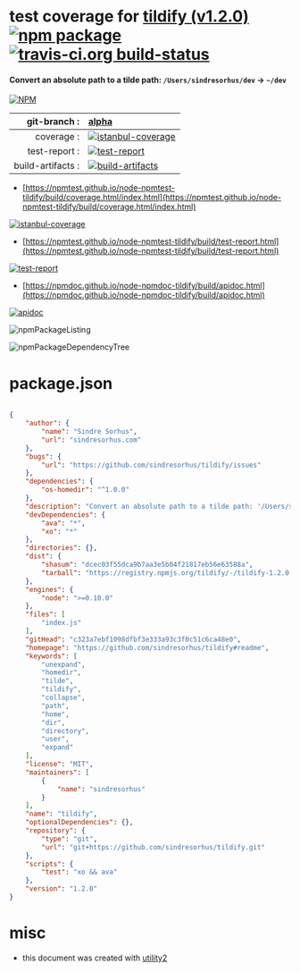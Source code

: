 # test coverage for  [tildify (v1.2.0)](https://github.com/sindresorhus/tildify#readme)  [![npm package](https://img.shields.io/npm/v/npmtest-tildify.svg?style=flat-square)](https://www.npmjs.org/package/npmtest-tildify) [![travis-ci.org build-status](https://api.travis-ci.org/npmtest/node-npmtest-tildify.svg)](https://travis-ci.org/npmtest/node-npmtest-tildify)
#### Convert an absolute path to a tilde path: `/Users/sindresorhus/dev` → `~/dev`

[![NPM](https://nodei.co/npm/tildify.png?downloads=true&downloadRank=true&stars=true)](https://www.npmjs.com/package/tildify)

| git-branch : | [alpha](https://github.com/npmtest/node-npmtest-tildify/tree/alpha)|
|--:|:--|
| coverage : | [![istanbul-coverage](https://npmtest.github.io/node-npmtest-tildify/build/coverage.badge.svg)](https://npmtest.github.io/node-npmtest-tildify/build/coverage.html/index.html)|
| test-report : | [![test-report](https://npmtest.github.io/node-npmtest-tildify/build/test-report.badge.svg)](https://npmtest.github.io/node-npmtest-tildify/build/test-report.html)|
| build-artifacts : | [![build-artifacts](https://npmtest.github.io/node-npmtest-tildify/glyphicons_144_folder_open.png)](https://github.com/npmtest/node-npmtest-tildify/tree/gh-pages/build)|

- [https://npmtest.github.io/node-npmtest-tildify/build/coverage.html/index.html](https://npmtest.github.io/node-npmtest-tildify/build/coverage.html/index.html)

[![istanbul-coverage](https://npmtest.github.io/node-npmtest-tildify/build/screenCapture.buildCi.browser.%252Ftmp%252Fbuild%252Fcoverage.lib.html.png)](https://npmtest.github.io/node-npmtest-tildify/build/coverage.html/index.html)

- [https://npmtest.github.io/node-npmtest-tildify/build/test-report.html](https://npmtest.github.io/node-npmtest-tildify/build/test-report.html)

[![test-report](https://npmtest.github.io/node-npmtest-tildify/build/screenCapture.buildCi.browser.%252Ftmp%252Fbuild%252Ftest-report.html.png)](https://npmtest.github.io/node-npmtest-tildify/build/test-report.html)

- [https://npmdoc.github.io/node-npmdoc-tildify/build/apidoc.html](https://npmdoc.github.io/node-npmdoc-tildify/build/apidoc.html)

[![apidoc](https://npmdoc.github.io/node-npmdoc-tildify/build/screenCapture.buildCi.browser.%252Ftmp%252Fbuild%252Fapidoc.html.png)](https://npmdoc.github.io/node-npmdoc-tildify/build/apidoc.html)

![npmPackageListing](https://npmtest.github.io/node-npmtest-tildify/build/screenCapture.npmPackageListing.svg)

![npmPackageDependencyTree](https://npmtest.github.io/node-npmtest-tildify/build/screenCapture.npmPackageDependencyTree.svg)



# package.json

```json

{
    "author": {
        "name": "Sindre Sorhus",
        "url": "sindresorhus.com"
    },
    "bugs": {
        "url": "https://github.com/sindresorhus/tildify/issues"
    },
    "dependencies": {
        "os-homedir": "^1.0.0"
    },
    "description": "Convert an absolute path to a tilde path: '/Users/sindresorhus/dev' → '~/dev'",
    "devDependencies": {
        "ava": "*",
        "xo": "*"
    },
    "directories": {},
    "dist": {
        "shasum": "dcec03f55dca9b7aa3e5b04f21817eb56e63588a",
        "tarball": "https://registry.npmjs.org/tildify/-/tildify-1.2.0.tgz"
    },
    "engines": {
        "node": ">=0.10.0"
    },
    "files": [
        "index.js"
    ],
    "gitHead": "c323a7ebf1098dfbf3e333a93c3f0c51c6ca48e0",
    "homepage": "https://github.com/sindresorhus/tildify#readme",
    "keywords": [
        "unexpand",
        "homedir",
        "tilde",
        "tildify",
        "collapse",
        "path",
        "home",
        "dir",
        "directory",
        "user",
        "expand"
    ],
    "license": "MIT",
    "maintainers": [
        {
            "name": "sindresorhus"
        }
    ],
    "name": "tildify",
    "optionalDependencies": {},
    "repository": {
        "type": "git",
        "url": "git+https://github.com/sindresorhus/tildify.git"
    },
    "scripts": {
        "test": "xo && ava"
    },
    "version": "1.2.0"
}
```



# misc
- this document was created with [utility2](https://github.com/kaizhu256/node-utility2)
